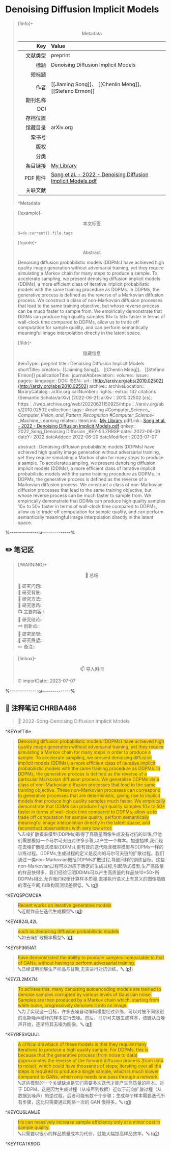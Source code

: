 # Denoising Diffusion Implicit Models
> [!info]+ <center>Metadata</center>
> 
> |<div style="width: 5em">Key</div>|Value|
> |--:|:--|
> |文献类型|preprint|
> |标题|Denoising Diffusion Implicit Models|
> |短标题||
> |作者|[[Jiaming Song]]、 [[Chenlin Meng]]、 [[Stefano Ermon]]|
> |期刊名称||
> |DOI||
> |存档位置||
> |馆藏目录|arXiv.org|
> |索书号||
> |版权||
> |分类||
> |条目链接|[My Library](zotero://select/library/items/5ILZRRSP)|
> |PDF 附件|[Song et al. - 2022 - Denoising Diffusion Implicit Models.pdf](zotero://open-pdf/library/items/CHRBA486)|
> |关联文献||
> ^Metadata

> [!example]- <center>本文标签</center>
> 
> `$=dv.current().file.tags`

> [!quote]- <center>Abstract</center>
> 
> Denoising diffusion probabilistic models (DDPMs) have achieved high quality image generation without adversarial training, yet they require simulating a Markov chain for many steps to produce a sample. To accelerate sampling, we present denoising diffusion implicit models (DDIMs), a more efficient class of iterative implicit probabilistic models with the same training procedure as DDPMs. In DDPMs, the generative process is defined as the reverse of a Markovian diffusion process. We construct a class of non-Markovian diffusion processes that lead to the same training objective, but whose reverse process can be much faster to sample from. We empirically demonstrate that DDIMs can produce high quality samples $10 \times$ to $50 \times$ faster in terms of wall-clock time compared to DDPMs, allow us to trade off computation for sample quality, and can perform semantically meaningful image interpolation directly in the latent space.

> [!tldr]- <center>隐藏信息</center>
> 
> itemType:: preprint
> title:: Denoising Diffusion Implicit Models
> shortTitle:: 
> creators:: [[Jiaming Song]]、 [[Chenlin Meng]]、 [[Stefano Ermon]]
> publicationTitle:: 
> journalAbbreviation:: 
> volume:: 
> issue:: 
> pages:: 
> language:: 
> DOI:: 
> ISSN:: 
> url:: [http://arxiv.org/abs/2010.02502](http://arxiv.org/abs/2010.02502)
> archive:: 
> archiveLocation:: 
> libraryCatalog:: arXiv.org
> callNumber:: 
> rights:: 
> extra:: 132 citations (Semantic Scholar/arXiv) [2022-06-21] arXiv：2010.02502 [cs]; https：//web.archive.org/web/20220621150925/https：//arxiv.org/abs/2010.02502
> collection:: 
> tags:: #reading #Computer_Science_-_Computer_Vision_and_Pattern_Recognition #Computer_Science_-_Machine_Learning
> related:: 
> itemLink:: [My Library](zotero://select/library/items/5ILZRRSP)
> pdfLink:: [Song et al. - 2022 - Denoising Diffusion Implicit Models.pdf](zotero://open-pdf/library/items/CHRBA486)
> qnkey:: 2022_Song_Denoising Diffusion _KEY-5ILZRRSP
> date:: 2022-06-09
> dateY:: 2022
> dateAdded:: 2022-06-20
> dateModified:: 2023-07-07
> 
> abstract:: Denoising diffusion probabilistic models (DDPMs) have achieved high quality image generation without adversarial training, yet they require simulating a Markov chain for many steps to produce a sample. To accelerate sampling, we present denoising diffusion implicit models (DDIMs), a more efficient class of iterative implicit probabilistic models with the same training procedure as DDPMs. In DDPMs, the generative process is defined as the reverse of a Markovian diffusion process. We construct a class of non-Markovian diffusion processes that lead to the same training objective, but whose reverse process can be much faster to sample from. We empirically demonstrate that DDIMs can produce high quality samples $10 \times$ to $50 \times$ faster in terms of wall-clock time compared to DDPMs, allow us to trade off computation for sample quality, and can perform semantically meaningful image interpolation directly in the latent space.


%--------------ω--------------%

## ✏️ 笔记区

> [!WARNING]+ <center>🐣 总结</center>  
>
>🎯 研究问题::  
🔎 研究背景::  
🚀 研究方法::  
🐔 研究思路::  
📺 主要内容::  
🎉 研究结论::  
🗝️ 创新点::  
💩 研究局限::  
🐾 研究展望::  
✏️ 备注::  

> [!inbox]- <center>📫 导入时间</center>
>
> ⏰ importDate:: 2023-07-07

%--------------ω--------------%

## 📝 注释笔记 CHRBA486

> <span style="font-size: 15px;color: gray">📍 2022-Song-Denoising Diffusion Implicit Models</span>

^KEYrefTitle

> <span class="highlight" style="background-color: #ffd400">Denoising diffusion probabilistic models (DDPMs) have achieved high quality image generation without adversarial training, yet they require simulating a Markov chain for many steps in order to produce a sample. To accelerate sampling, we present denoising diffusion implicit models (DDIMs), a more efficient class of iterative implicit probabilistic models with the same training procedure as DDPMs. In DDPMs, the generative process is defined as the reverse of a particular Markovian diffusion process. We generalize DDPMs via a class of non-Markovian diffusion processes that lead to the same training objective. These non-Markovian processes can correspond to generative processes that are deterministic, giving rise to implicit models that produce high quality samples much faster. We empirically demonstrate that DDIMs can produce high quality samples 10× to 50× faster in terms of wall-clock time compared to DDPMs, allow us to trade off computation for sample quality, perform semantically meaningful image interpolation directly in the latent space, and reconstruct observations with very low error.</span>  
> 🔤去噪扩散概率模型(DDPMs)取得了高质量图像生成没有对抗的训练,但他们需要模拟一个马尔可夫链对许多步骤,以产生一个样本。加速抽样,我们现在去噪扩散隐式模型(DDIMs),更有效的迭代隐含概率模型与DDPMs一样的训练过程。DDPMs,生成过程的定义是反向的马尔可夫链的扩散过程。我们通过一类non-Markovian概括DDPMs扩散过程,导致同样的训练目标。这些non-Markovian过程可以对应于确定的生成过程,引起隐式模型,生产高质量的样品快得多。我们经验证明DDIMs可以产生高质量的样品快10×50×所DDPMs相比,允许我们权衡计算样本质量,直接执行语义上有意义的图像插值的潜在空间,和重构观测误差很低。🔤 ([p1](zotero://open-pdf/library/items/CHRBA486?page=1&annotation=QSPCMC9A))

^KEYQSPCMC9A

> <span class="highlight" style="background-color: #ffd400">Recent works on iterative generative models</span>  
> 🔤近期作品在迭代生成模型🔤 ([p1](zotero://open-pdf/library/items/CHRBA486?page=1&annotation=4824L42L))

^KEY4824L42L

> <span class="highlight" style="background-color: #ffd400">such as denoising diffusion probabilistic models</span>  
> 🔤如去噪扩散概率模型🔤 ([p1](zotero://open-pdf/library/items/CHRBA486?page=1&annotation=5P365IAT))

^KEY5P365IAT

> <span class="highlight" style="background-color: #ffd400">have demonstrated the ability to produce samples comparable to that of GANs, without having to perform adversarial training.</span>  
> 🔤已经证明能够生产样品与甘斯,无需进行对抗训练。🔤 ([p1](zotero://open-pdf/library/items/CHRBA486?page=1&annotation=ZL2MX7I4))

^KEYZL2MX7I4

> <span class="highlight" style="background-color: #ffd400">To achieve this, many denoising autoencoding models are trained to denoise samples corrupted by various levels of Gaussian noise. Samples are then produced by a Markov chain which, starting from white noise, progressively denoises it into an image.</span>  
> 🔤为了实现这一目标，许多去噪自动编码模型经过训练，可以对被不同级别的高斯噪声破坏的样本进行去噪。然后，马尔可夫链生成样本，该链从白噪声开始，逐渐将其去噪为图像。🔤 ([p1](zotero://open-pdf/library/items/CHRBA486?page=1&annotation=RFSVQUUL))

^KEYRFSVQUUL

> <span class="highlight" style="background-color: #ffd400">A critical drawback of these models is that they require many iterations to produce a high quality sample. For DDPMs, this is because that the generative process (from noise to data) approximates the reverse of the forward diffusion process (from data to noise), which could have thousands of steps; iterating over all the steps is required to produce a single sample, which is much slower compared to GANs, which only needs one pass through a network.</span>  
> 🔤这些模型的一个关键缺点是它们需要多次迭代才能产生高质量的样本。对于 DDPM，这是因为生成过程（从噪声到数据）近似于前向扩散过程（从数据到噪声）的逆过程，后者可能有数千个步骤；生成单个样本需要迭代所有步骤，这比只需要通过网络一次的 GAN 慢得多。🔤 ([p1](zotero://open-pdf/library/items/CHRBA486?page=1&annotation=CU6LAMJE))

^KEYCU6LAMJE

> <span class="highlight" style="background-color: #ffd400">his can massively increase sample efficiency only at a minor cost in sample quality.</span>  
> 🔤只需要以很小的样品质量成本为代价，就能大幅提高样品效率。🔤 ([p2](zotero://open-pdf/library/items/CHRBA486?page=2&annotation=TCATK9DG))

^KEYTCATK9DG

